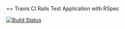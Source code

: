 == Travis CI Rails Test Application with RSpec

[![Build Status](https://travis-ci.org/ebsbk/travis-test.svg?branch=master)](https://travis-ci.org/ebsbk/travis-test)
